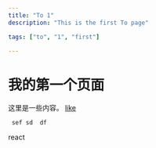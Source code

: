 ```yaml
---
title: "To 1"
description: "This is the first To page"

tags: ["to", "1", "first"]

---
```


# 我的第一个页面


这里是一些内容。
[like](https://content.nuxt.com/docs/files/markdown#attributes)

```
 sef sd  df 
```

react